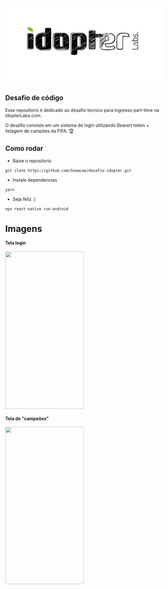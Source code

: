 ![](https://github.com/idopterlabs/idopter-site/blob/master/img/idopterlabsteste2.png?raw=true)

## Desafio de código 
Esse repositorio é dedicado ao desafio tecnico para ingresso part-time na IdopterLabs.com. 

O desafio consiste em um sistema de login utilizando Bearert token + listagem de campões da FIFA. 🏆

## Como rodar

- Baixe o repositorio
```
git clone https://github.com/SnowLew/desafio-idopter.git
```
- Instale dependencias
```
yarn
```

- Seja feliz :)
```
npx react-native run-android
```

# Imagens
#### Tela login

<img src="https://github.com/SnowLew/desafio-idopter/blob/main/github/loginScreen.png?raw=true=250x250" alt=""  width="250" height="500" />

#### Tela de "campeões"
<img src="https://github.com/SnowLew/desafio-idopter/blob/main/github/listScreen.png?raw=true=250x250" alt="" width="250" height="500" />


